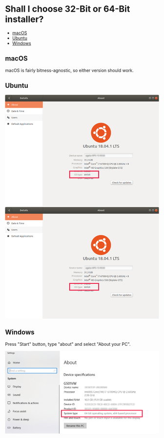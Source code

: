 # Shall I choose 32-Bit or 64-Bit installer?

* [macOS](#macOS)
* [Ubuntu](#ubuntu)
* [Windows](#windows)

## macOS

macOS is fairly bitness-agnostic, so either version should work.


## Ubuntu

![Ubuntu](ubuntu_architecture.png "Ubuntu system type")
![Ubuntu](images/ubuntu_architecture.png "Ubuntu system type")

## Windows

Press "Start" button, type "about" and select "About your PC". 

![Windows](windows_architecture.png "Windows system type")



